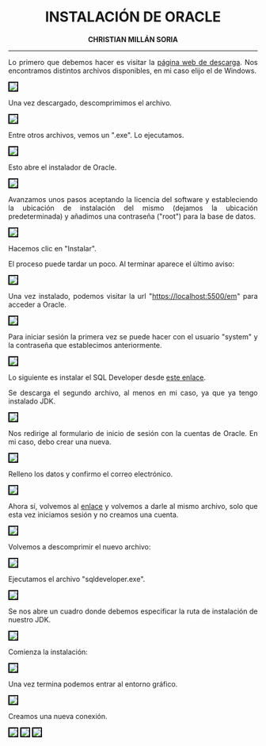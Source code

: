 <style>
  h1, h4{
    text-align: center;
    font-weight: bold;
    border: none;
    margin-bottom: 0px;
  }

  p{
    text-align: justify;
  }

  img{
    border: 2px solid black;
  }

  #ex{
    border: none;
  }
</style>

<h1>INSTALACIÓN DE ORACLE</h1>

<h4>CHRISTIAN MILLÁN SORIA</h4>

<hr>

<p>Lo primero que debemos hacer es visitar la <a href="https://www.oracle.com/es/database/technologies/xe-downloads.html">página web de descarga</a>. Nos encontramos distintos archivos disponibles, en mi caso elijo el de Windows.</p>

<img src="img/1.png">

<p>Una vez descargado, descomprimimos el archivo.</p>

<img src="img/2.png">

<p>Entre otros archivos, vemos un ".exe". Lo ejecutamos.</p>

<img src="img/3.png">

<p>Esto abre el instalador de Oracle.</p>

<img src="img/4.png">

<p>Avanzamos unos pasos aceptando la licencia del software y estableciendo la ubicación de instalación del mismo (dejamos la ubicación predeterminada) y añadimos una contraseña ("root") para la base de datos.</p>

<img src="img/5.png">

<p>Hacemos clic en "Instalar".</p>

<p>El proceso puede tardar un poco. Al terminar aparece el último aviso:</p>

<img src="img/6.png">

<p>Una vez instalado, podemos visitar la url "<a href="https://localhost:5500/em">https://localhost:5500/em</a>" para acceder a Oracle.</p>

<img src="img/7.png">

<p>Para iniciar sesión la primera vez se puede hacer con el usuario "system" y la contraseña que establecimos anteriormente.</p>

<img src="img/8.png">

<p>Lo siguiente es instalar el SQL Developer desde <a href="https://www.oracle.com/database/sqldeveloper/technologies/download/">este enlace</a>.</p>

<p>Se descarga el segundo archivo, al menos en mi caso, ya que ya tengo instalado JDK.</p>

<img src="img/9.png">

<p>Nos redirige al formulario de inicio de sesión con la cuentas de Oracle. En mi caso, debo crear una nueva.</p>

<img src="img/10.png">

<p>Relleno los datos y confirmo el correo electrónico.</p>

<img src="img/11.png">

<p>Ahora sí, volvemos al <a href="https://www.oracle.com/database/sqldeveloper/technologies/download/">enlace</a> y volvemos a darle al mismo archivo, solo que esta vez iniciamos sesión y no creamos una cuenta.</p>

<img src="img/12.png">

<p>Volvemos a descomprimir el nuevo archivo:</p>

<img src="img/13.png">

<p>Ejecutamos el archivo "sqldeveloper.exe".</p>

<img src="img/14.png">

<p>Se nos abre un cuadro donde debemos especificar la ruta de instalación de nuestro JDK.</p>

<img src="img/15.png">

<p>Comienza la instalación:</p>

<img src="img/16.png">

<p>Una vez termina podemos entrar al entorno gráfico.</p>

<img src="img/17.png">

<p>Creamos una nueva conexión.</p>

<img src="img/18.png">

<img src="img/19.png">

<img src="img/20.png">
